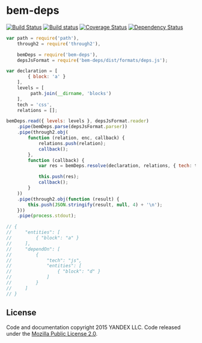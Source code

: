 bem-deps
========

[![Build Status](http://img.shields.io/travis/bem-incubator/bem-deps/master.svg?style=flat&label=tests)](https://travis-ci.org/bem/bem-deps)
[![Build status](http://img.shields.io/appveyor/ci/blond/bem-deps.svg?style=flat&label=windows)](https://ci.appveyor.com/project/blond/bem-deps)
[![Coverage Status](https://img.shields.io/coveralls/bem-incubator/bem-deps.svg?branch=master&style=flat)](https://coveralls.io/r/bem-incubator/bem-deps)
[![Dependency Status](http://img.shields.io/david/bem-incubator/bem-deps.svg?style=flat)](https://david-dm.org/bem-incubator/bem-deps)

```js
var path = require('path'),
    through2 = require('through2'),

    bemDeps = require('bem-deps'),
    depsJsFormat = require('bem-deps/dist/formats/deps.js');

var declaration = [
        { block: 'a' }
    ],
    levels = [
         path.join(__dirname, 'blocks')
    ],
    tech = 'css',
    relations = [];

bemDeps.read({ levels: levels }, depsJsFormat.reader)
    .pipe(bemDeps.parse(depsJsFormat.parser))
    .pipe(through2.obj(
        function (relation, enc, callback) {
            relations.push(relation);
            callback();
        },
        function (callback) {
            var res = bemDeps.resolve(declaration, relations, { tech: tech });

            this.push(res);
            callback();
        }
    ))
    .pipe(through2.obj(function (result) {
        this.push(JSON.stringify(result, null, 4) + '\n');
    }))
    .pipe(process.stdout);

// {
//     "entities": [
//         { "block": "a" }
//     ],
//     "dependOn": [
//         {
//             "tech": "js",
//             "entities": [
//                 { "block": "d" }
//             ]
//         }
//     ]
// }
```

License
-------

Code and documentation copyright 2015 YANDEX LLC. Code released under the [Mozilla Public License 2.0](LICENSE.txt).

